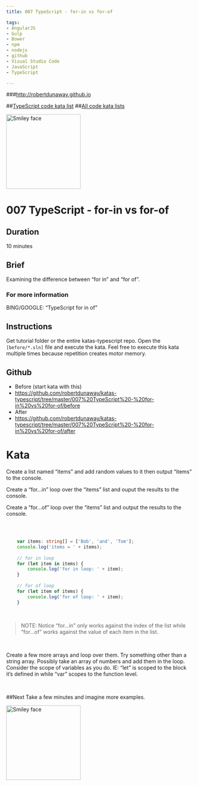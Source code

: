 ```yaml
---
title: 007 TypeScript - for-in vs for-of

tags: 
- AngularJS
- Gulp
- Bower
- npm
- nodejs
- github
- Visual Studio Code
- JavaScript
- TypeScript

---
```


###http://robertdunaway.github.io

##[TypeScript code kata list](http://mycodekatas.github.io/typescript.html)
##[All code kata lists](http://mycodekatas.github.io/)

 <img src="https://raw.githubusercontent.com/robertdunaway/katas-typescript/master/katas-TS-logo.png" alt="Smiley face" height="200" width="200"> 

# 007 TypeScript - for-in vs for-of

## Duration
10 minutes

## Brief
Examining the difference between “for in” and “for of”.

### For more information 
BING/GOOGLE: “TypeScript for in of”

## Instructions
Get tutorial folder or the entire katas-typescript repo.
Open the `[before/*.sln]` file and execute the kata.
Feel free to execute this kata multiple times because repetition creates motor memory.

## Github
 - Before (start kata with this)
  - https://github.com/robertdunaway/katas-typescript/tree/master/007%20TypeScript%20-%20for-in%20vs%20for-of/before
 - After
  - https://github.com/robertdunaway/katas-typescript/tree/master/007%20TypeScript%20-%20for-in%20vs%20for-of/after


# Kata


Create a list named “items” and add random values to it then output “items” to the console.
<br>

Create a “for…in” loop over the “items” list and ouput the results to the console.
<br>

Create a “for…of” loop over the “items” list and output the results to the console.

<br>

```typescript

	var items: string[] = ['Bob', 'and', 'Tom'];
	console.log('items = ' + items);
	
	// for in loop
	for (let item in items) {
	    console.log('for in loop: ' + item);
	}
	
	// for of loop
	for (let item of items) {
	    console.log('for of loop: ' + item);
	}


```

<br>

> NOTE: Notice “for…in” only works against the index of the list while “for…of” works against the value of each item in the list.

<br>

Create a few more arrays and loop over them.  Try something other than a string array.  Possibly take an array of numbers and add them in the loop.  Consider the scope of variables as you do.  IE: “let” is scoped to the block it’s defined in while “var” scopes to the function level.


<br>



##Next
Take a few minutes and imagine more examples. 

 <img src="https://raw.githubusercontent.com/robertdunaway/katas-typescript/master/katas-TS-logo.png" alt="Smiley face" height="200" width="200"> 